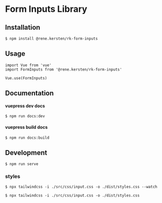 # Form Inputs Library
## Installation

```
$ npm install @rene.kersten/rk-form-inputs
```

## Usage
```
import Vue from 'vue'
import FormInputs from '@rene.kersten/rk-form-inputs'

Vue.use(FormInputs)
```

## Documentation

#### vuepress dev docs
```
$ npm run docs:dev
``` 

#### vuepress build docs
```
$ npm run docs:build
``` 

## Development

```
$ npm run serve
```

### styles
```
$ npx tailwindcss -i ./src/css/input.css -o ./dist/styles.css --watch
```
```
$ npx tailwindcss -i ./src/css/input.css -o ./dist/styles.css
```
